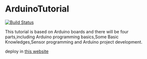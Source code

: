 # ArduinoTutorial

[![Build Status](https://drone.jinhun.moe/api/badges/510Lab/ArduinoTutorial/status.svg)](https://drone.jinhun.moe/510Lab/ArduinoTutorial)

This tutorial is based on Arduino boards and there will be four parts,including Arduino programming basics,Some Basic Knowledges,Sensor programming and Arduino project development.

deploy in [this website](https://arduino.book.jinhun.moe)
